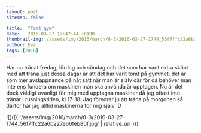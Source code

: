 ```yaml
---
layout: post
sitemap: false

title:  "Tomt gym"
date:   2016-03-27 17:47:44 +0100
thumbnail-img: /assets/img/2016/march/8-3/2016-03-27-1744_56f7ffc22a6b227eb6feb80f.jpg
author: Eva
tags: [2016]
---
```


Har nu tränat fredag, lördag och söndag och det som har varit extra skönt med att träna just dessa dagar är att det har varit tomt på gymmet. det är som mer avslappnande på nåt sätt när man är själv där för då behöver man inte ens fundera om maskinen man ska använda är upptagen. Nu är det dock väldigt ovanligt för mig med upptagna maskiner då jag oftast inte tränar i rusningstiden, kl 17-18. Jag föredrar ju att träna på morgonen så därför har jag alltid maskinerna för mig själv :D

![]({{ '/assets/img/2016/march/8-3/2016-03-27-1744_56f7ffc22a6b227eb6feb80f.jpg'  | relative_url }})

